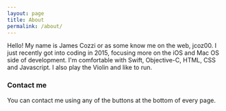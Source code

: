 ```yaml
---
layout: page
title: About
permalink: /about/
---
```


Hello! My name is James Cozzi or as some know me on the web, jcoz00. I just recently got into coding in 2015, focusing more on the iOS and Mac OS side of development. I'm comfortable with Swift, Objective-C, HTML, CSS and Javascript. I also play the Violin and like to run. 

### Contact me

You can contact me using any of the buttons at the bottom of every page.
